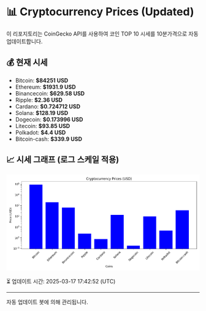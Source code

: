 
# 📊 Cryptocurrency Prices (Updated)

이 리포지토리는 CoinGecko API를 사용하여 코인 TOP 10 시세를 10분가격으로 자동 업데이트합니다.

## 💰 현재 시세
- Bitcoin: **$84251 USD**
- Ethereum: **$1931.9 USD**
- Binancecoin: **$629.58 USD**
- Ripple: **$2.36 USD**
- Cardano: **$0.724712 USD**
- Solana: **$128.19 USD**
- Dogecoin: **$0.173996 USD**
- Litecoin: **$93.85 USD**
- Polkadot: **$4.4 USD**
- Bitcoin-cash: **$339.9 USD**

## 📈 시세 그래프 (로그 스케일 적용)
![Crypto Prices](crypto_prices.png)

⏳ 업데이트 시간: 2025-03-17 17:42:52 (UTC)

---
자동 업데이트 봇에 의해 관리됩니다.
